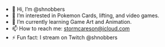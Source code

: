 - 👋 Hi, I’m @shnobbers
- 👀 I’m interested in Pokemon Cards, lifting, and video games.
- 🌱 I’m currently learning Game Art and Animation.
- 📫 How to reach me: stormcareson@icloud.com
- ⚡ Fun fact: I stream on Twitch @shnobbers

<!---
shnobbers/shnobbers is a ✨ special ✨ repository because its `README.md` (this file) appears on your GitHub profile.
You can click the Preview link to take a look at your changes.
--->
